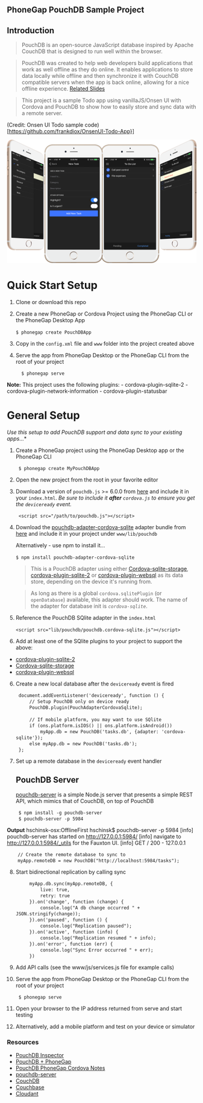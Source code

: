 ## PhoneGap PouchDB Sample Project 

## Introduction
>PouchDB is an open-source JavaScript database inspired by Apache CouchDB that is designed to run well within the browser.

>PouchDB was created to help web developers build applications that work as well offline as they do online.
It enables applications to store data locally while offline and then synchronize it with CouchDB compatible servers when the 
app is back online, allowing for a nice offline experience. [Related Slides](http://www.slideshare.net/HollySchinsky)

>This project is a sample Todo app using vanillaJS/Onsen UI with Cordova and PouchDB to show how to easily store and sync data with a remote
server. 

(Credit: Onsen UI Todo sample code)[https://github.com/frankdiox/OnsenUI-Todo-App}]   

![screenshots/mockup/ss.png](screenshots/mockup/ss.png)

Quick Start Setup
==================
1. Clone or download this repo 
2. Create a new PhoneGap or Cordova Project using the PhoneGap CLI or the PhoneGap Desktop App
         
	 `$ phonegap create PouchDBApp`

3. Copy in the `config.xml` file and `www` folder into the project created above
4. Serve the app from PhoneGap Desktop or the PhoneGap CLI from the root of your project

         $ phonegap serve  

**Note:** This project uses the following plugins: 
    - cordova-plugin-sqlite-2
    - cordova-plugin-network-information 
    - cordova-plugin-statusbar

General Setup
==================
*Use this setup to add PouchDB support and data sync to your existing apps...** 

1. Create a PhoneGap project using the PhoneGap Desktop app or the PhoneGap CLI

        $ phonegap create MyPouchDBApp
       
2. Open the new project from the root in your favorite editor

3. Download a version of `pouchdb.js` >= 6.0.0 from [here](https://github.com/pouchdb/pouchdb/releases) and include it in your `index.html`. *Be sure to include it **after** `cordova.js` to ensure you get the `deviceready` event.*

    	<script src="/path/to/pouchdb.js"></script>

4. Download the [pouchdb-adapter-cordova-sqlite](https://github.com/nolanlawson/pouchdb-adapter-cordova-sqlite) adapter bundle
from [here](https://unpkg.com/pouchdb-adapter-cordova-sqlite/dist/pouchdb.cordova-sqlite.js) and include it in your project under
`www/lib/pouchdb`

   Alternatively - use npm to install it... 

    `$ npm install pouchdb-adapter-cordova-sqlite`

    >This is a PouchDB adapter using either [Cordova-sqlite-storage](https://github.com/litehelpers/Cordova-sqlite-storage), 
    [cordova-plugin-sqlite-2](https://github.com/nolanlawson/cordova-plugin-sqlite-2) or [cordova-plugin-websql](https://www.npmjs.com/package/cordova-plugin-websql) 
    as its data store, depending on the device it's running from.

    >As long as there is a global `cordova.sqlitePlugin` (or `openDatabase`) available, this adapter should work. The 
    name of the adapter for database init is *`cordova-sqlite`*.        

5. Reference the PouchDB SQlite adapter in the `index.html`

     `<script src="lib/pouchdb/pouchdb.cordova-sqlite.js"></script>`

4. Add at least one of the SQlite plugins to your project to support the above:
  - [cordova-plugin-sqlite-2](https://github.com/nolanlawson/cordova-plugin-sqlite-2)    
  - [Cordova-sqlite-storage](https://github.com/litehelpers/Cordova-sqlite-storage)
  - [cordova-plugin-websql](https://www.npmjs.com/package/cordova-plugin-websql)
    

6. Create a new local database after the `deviceready` event is fired

        document.addEventListener('deviceready', function () {
            // Setup PouchDB only on device ready
            PouchDB.plugin(PouchAdapterCordovaSqlite);
    
            // If mobile platform, you may want to use SQlite 
            if (ons.platform.isIOS() || ons.platform.isAndroid())
                myApp.db = new PouchDB('tasks.db', {adapter: 'cordova-sqlite'});
            else myApp.db = new PouchDB('tasks.db');                          
        };

7. Set up a remote database in the `deviceready` event handler
    ## PouchDB Server
    [pouchdb-server](https://github.com/pouchdb/pouchdb-server) is a simple Node.js server that presents a simple REST API, which mimics that of CouchDB, on top of PouchDB

        $ npm install -g pouchdb-server
        $ pouchdb-server -p 5984
        
 **Output**
 hschinsk-osx:OfflineFirst hschinsk$ pouchdb-server -p 5984
 [info] pouchdb-server has started on http://127.0.0.1:5984/
 [info] navigate to http://127.0.0.1:5984/_utils for the Fauxton UI.
 [info] GET / 200 - 127.0.0.1


        // Create the remote database to sync to 
        myApp.remoteDB = new PouchDB("http://localhost:5984/tasks");

8. Start bidirectional replication by calling sync        
            
            myApp.db.sync(myApp.remoteDB, {
				live: true,
				retry: true
			}).on('change', function (change) {
				console.log("A db change occurred " + JSON.stringify(change));				
			}).on('paused', function () {
				console.log("Replication paused");				
			}).on('active', function (info) {
				console.log("Replication resumed " + info);				
			}).on('error', function (err) {
				console.log("Sync Error occurred " + err);				
			})

9. Add API calls (see the www/js/services.js file for example calls)
10. Serve the app from PhoneGap Desktop or the PhoneGap CLI from the root of your project

         $ phonegap serve

11. Open your browser to the IP address returned from serve and start testing
12. Alternatively, add a mobile platform and test on your device or simulator
        

### Resources
- [PouchDB Inspector](https://chrome.google.com/webstore/detail/pouchdb-inspector/hbhhpaojmpfimakffndmpmpndcmonkfa)
- [PouchDB + PhoneGap](https://github.com/pouchdb/pouchdb/wiki/PouchDB-on-Phonegap)
- [PouchDB PhoneGap Cordova Notes](https://github.com/nolanlawson/pouchdb-phonegap-cordova)
- [pouchdb-server](https://github.com/pouchdb/pouchdb-server) 
- [CouchDB](http://couchdb.apache.org/)
- [Couchbase](http://www.couchbase.com/)
- [Cloudant](http://cloudant.com)